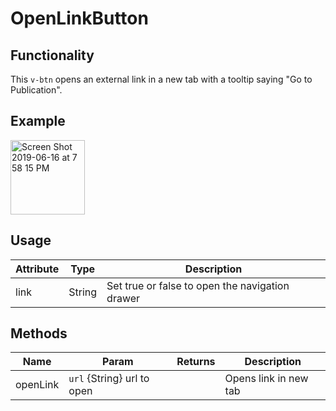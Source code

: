 # OpenLinkButton

## Functionality
This `v-btn` opens an external link in a new tab with a tooltip saying "Go to Publication".
## Example
<img width="119" alt="Screen Shot 2019-06-16 at 7 58 15 PM" src="https://user-images.githubusercontent.com/9166875/59575627-1b958a00-9071-11e9-9fbc-28d8dad694d0.png">

## Usage
| Attribute | Type | Description
| --- | --- | ---
| link | String | Set true or false to open the navigation drawer

## Methods
| Name | Param | Returns | Description
| --- | --- | --- | ---
| openLink | `url` {String} url to open | | Opens link in new tab
